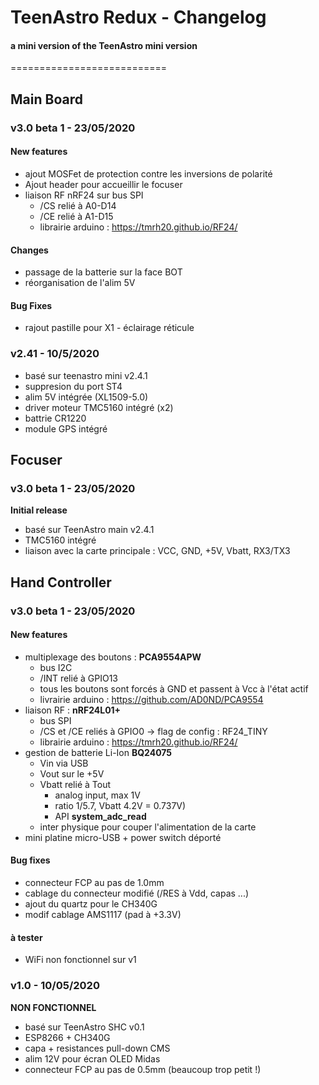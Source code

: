 # TeenAstro Redux - Changelog
#### a mini version of the TeenAstro mini version
===========================

## Main Board

### v3.0 beta 1 - 23/05/2020

#### New features

* ajout MOSFet de protection contre les inversions de polarité
* Ajout header pour accueillir le focuser
* liaison RF nRF24 sur bus SPI
	* /CS relié à A0-D14
	* /CE relié à A1-D15
	* librairie arduino : https://tmrh20.github.io/RF24/

#### Changes

* passage de la batterie sur la face BOT
* réorganisation de l'alim 5V

#### Bug Fixes

* rajout pastille pour X1 - éclairage réticule

### v2.41 - 10/5/2020

* basé sur teenastro mini v2.4.1
* suppresion du port ST4
* alim 5V intégrée (XL1509-5.0)
* driver moteur TMC5160 intégré (x2)
* battrie CR1220
* module GPS intégré


## Focuser

### v3.0 beta 1 - 23/05/2020

**Initial release**

* basé sur TeenAstro main v2.4.1
* TMC5160 intégré
* liaison avec la carte principale : VCC, GND, +5V, Vbatt, RX3/TX3


## Hand Controller

### v3.0 beta 1 - 23/05/2020

#### New features

* multiplexage des boutons : **PCA9554APW**
	* bus I2C
	* /INT relié à GPIO13
	* tous les boutons sont forcés à GND et passent à Vcc à l'état actif
	* livrairie arduino : https://github.com/AD0ND/PCA9554
* liaison RF : **nRF24L01+**
	* bus SPI
	* /CS et /CE reliés à GPIO0 -> flag de config : RF24_TINY
	* librairie arduino : https://tmrh20.github.io/RF24/
* gestion de batterie Li-Ion **BQ24075**
	* Vin via USB
	* Vout sur le +5V
	* Vbatt relié à Tout
		* analog input, max 1V
		* ratio 1/5.7, Vbatt 4.2V = 0.737V)
		* API **system_adc_read**
	* inter physique pour couper l'alimentation de la carte
* mini platine micro-USB + power switch déporté

#### Bug fixes

* connecteur FCP au pas de 1.0mm
* cablage du connecteur modifié (/RES à Vdd, capas ...)
* ajout du quartz pour le CH340G
* modif cablage AMS1117 (pad à +3.3V)

#### à tester 
* WiFi non fonctionnel sur v1

### v1.0 - 10/05/2020

**NON FONCTIONNEL**

* basé sur TeenAstro SHC v0.1
* ESP8266 + CH340G
* capa + resistances pull-down CMS
* alim 12V pour écran OLED Midas
* connecteur FCP au pas de 0.5mm (beaucoup trop petit !)